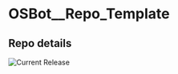 # OSBot__Repo_Template

## Repo details

![Current Release](https://img.shields.io/badge/release-v0.7.0-blue)
